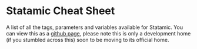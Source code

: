 Statamic Cheat Sheet
====================

A list of all the tags, parameters and variables available for Statamic. You can view this as a [github page](http://statamicthemes.github.io/statamic-cheat-sheet), please note this is only a development home (if you stumbled across this) soon to be moving to its official home.
